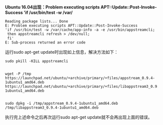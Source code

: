 **Ubuntu 16.04出现：Problem executing scripts APT::Update::Post-Invoke-Success 'if /usr/bin/test -w /var/**

    Reading package lists... Done  
    E: Problem executing scripts APT::Update::Post-Invoke-Success  
    'if /usr/bin/test -w /var/cache/app-info -a -e /usr/bin/appstreamcli;  
     then appstreamcli refresh > /dev/null;  
     fi'  
    E: Sub-process returned an error code  

运行sudo apt-get update时出现如上信息，解决方法如下：

    sudo pkill -KILL appstreamcli  
      
      
    wget -P /tmp https://launchpad.net/ubuntu/+archive/primary/+files/appstream_0.9.4-1ubuntu1_amd64.deb https://launchpad.net/ubuntu/+archive/primary/+files/libappstream3_0.9.4-1ubuntu1_amd64.deb  
      
      
    sudo dpkg -i /tmp/appstream_0.9.4-1ubuntu1_amd64.deb /tmp/libappstream3_0.9.4-1ubuntu1_amd64.deb  
    

执行完上述命令之后再次运行sudo apt-get update就不会再出现上面的错误。

